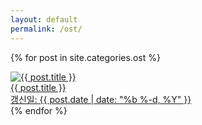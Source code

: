 ```yaml
---
layout: default
permalink: /ost/
---
```

{% for post in site.categories.ost %}
<div class="img">
<a href="{{ post.url | prepend: site.baseurl }}">
<img src="{{ post.img }}" alt="{{ post.title }}">
<div id="img_text">{{ post.title }}
<div class="img_text">갱신일: {{ post.date | date: "%b %-d, %Y" }}</div></div>
</div></a>
</div>
{% endfor %} 